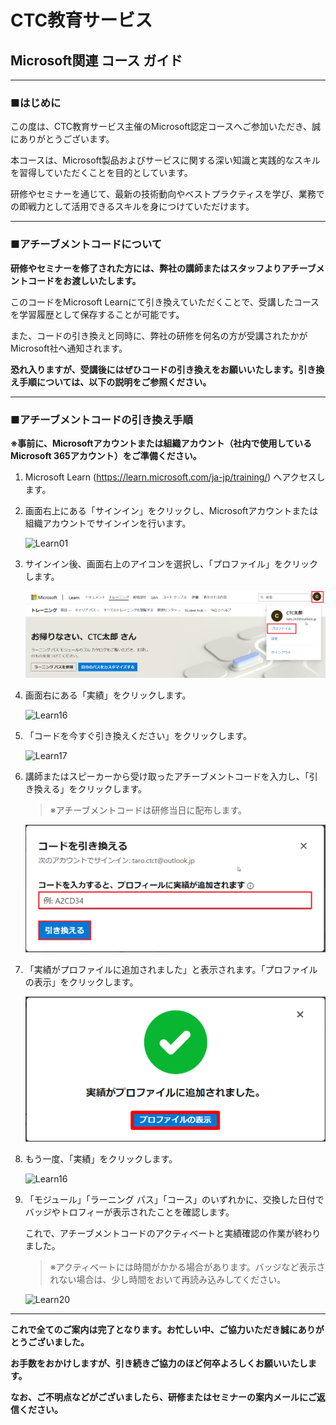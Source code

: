 # CTC教育サービス

## Microsoft関連 コース ガイド



------

### ■はじめに

この度は、CTC教育サービス主催のMicrosoft認定コースへご参加いただき、誠にありがとうございます。

本コースは、Microsoft製品およびサービスに関する深い知識と実践的なスキルを習得していただくことを目的としています。

研修やセミナーを通じて、最新の技術動向やベストプラクティスを学び、業務での即戦力として活用できるスキルを身につけていただけます。



------

### ■アチーブメントコードについて

**研修やセミナーを修了された方には、弊社の講師またはスタッフよりアチーブメントコードをお渡しいたします。**

このコードをMicrosoft Learnにて引き換えていただくことで、受講したコースを学習履歴として保存することが可能です。

また、コードの引き換えと同時に、弊社の研修を何名の方が受講されたかがMicrosoft社へ通知されます。

**恐れ入りますが、受講後にはぜひコードの引き換えをお願いいたします。引き換え手順については、以下の説明をご参照ください。**



------

### ■アチーブメントコードの引き換え手順

**※事前に、Microsoftアカウントまたは組織アカウント（社内で使用しているMicrosoft 365アカウント）をご準備ください。**

1. Microsoft Learn (https://learn.microsoft.com/ja-jp/training/) へアクセスします。

    

2. 画面右上にある「サインイン」をクリックし、Microsoftアカウントまたは組織アカウントでサインインを行います。

   ![Learn01](./media/Learn01.BMP)

   

3. サインイン後、画面右上のアイコンを選択し、「プロファイル」をクリックします。

   ![Learn15](./media/Learn15.BMP)

   

4. 画面右にある「実績」をクリックします。

   ![Learn16](./media/Learn16.BMP)

   

5. 「コードを今すぐ引き換えください」をクリックします。

   ![Learn17](./media/Learn17.BMP)

   

6. 講師またはスピーカーから受け取ったアチーブメントコードを入力し、「引き換える」をクリックします。

   > ※アチーブメントコードは研修当日に配布します。

   ![Learn18](./media/Learn18.BMP)

   

7. 「実績がプロファイルに追加されました」と表示されます。「プロファイルの表示」をクリックします。

   ![Learn19](./media/Learn19.BMP)

   

8. もう一度、「実績」をクリックします。

   ![Learn16](./media/Learn16.BMP)

   

9. 「モジュール」「ラーニング パス」「コース」のいずれかに、交換した日付でバッジやトロフィーが表示されたことを確認します。

   これで、アチーブメントコードのアクティベートと実績確認の作業が終わりました。

   > ※アクティベートには時間がかかる場合があります。バッジなど表示されない場合は、少し時間をおいて再読み込みしてください。

   ![Learn20](./media/Learn20.BMP)

------

**これで全てのご案内は完了となります。お忙しい中、ご協力いただき誠にありがとうございました。**

**お手数をおかけしますが、引き続きご協力のほど何卒よろしくお願いいたします。**

**なお、ご不明点などがございましたら、研修またはセミナーの案内メールにご返信ください。**
